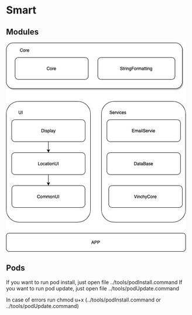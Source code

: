 # Smart
## Modules
![alt text](https://github.com/VinchyTechnologies/iOS/blob/master/ProjectInfo/modules.jpg)

## Pods
If you want to run pod install, just open file ../tools/podInstall.command
If you want to run pod update, just open file ../tools/podUpdate.command

In case of errors run chmod u+x (../tools/podInstall.command or ../tools/podUpdate.command)
